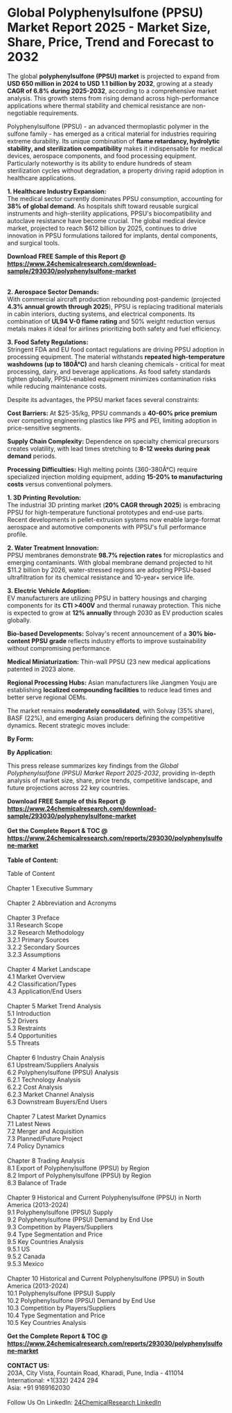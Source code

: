 <h1>Global Polyphenylsulfone (PPSU) Market Report 2025 - Market Size, Share, Price, Trend and Forecast to 2032</h1><p>The global <strong>polyphenylsulfone (PPSU) market</strong> is projected to expand from <strong>USD 650 million in 2024 to USD 1.1 billion by 2032</strong>, growing at a steady <strong>CAGR of 6.8% during 2025-2032</strong>, according to a comprehensive market analysis. This growth stems from rising demand across high-performance applications where thermal stability and chemical resistance are non-negotiable requirements.</p><p>Polyphenylsulfone (PPSU) - an advanced thermoplastic polymer in the sulfone family - has emerged as a critical material for industries requiring extreme durability. Its unique combination of <strong>flame retardancy, hydrolytic stability, and sterilization compatibility</strong> makes it indispensable for medical devices, aerospace components, and food processing equipment. Particularly noteworthy is its ability to endure hundreds of steam sterilization cycles without degradation, a property driving rapid adoption in healthcare applications.</p><p><strong>1. Healthcare Industry Expansion:</strong><br>
The medical sector currently dominates PPSU consumption, accounting for <strong>38% of global demand</strong>. As hospitals shift toward reusable surgical instruments and high-sterility applications, PPSU's biocompatibility and autoclave resistance have become crucial. The global medical device market, projected to reach $612 billion by 2025, continues to drive innovation in PPSU formulations tailored for implants, dental components, and surgical tools.</p><div><b>Download FREE Sample of this Report @ 
            <a href="https://www.24chemicalresearch.com/download-sample/293030/polyphenylsulfone-market">
            https://www.24chemicalresearch.com/download-sample/293030/polyphenylsulfone-market</a></b></div><br><p><strong>2. Aerospace Sector Demands:</strong><br>
With commercial aircraft production rebounding post-pandemic (projected <strong>4.3% annual growth through 2025</strong>), PPSU is replacing traditional materials in cabin interiors, ducting systems, and electrical components. Its combination of <strong>UL94 V-0 flame rating</strong> and 50% weight reduction versus metals makes it ideal for airlines prioritizing both safety and fuel efficiency.</p><p><strong>3. Food Safety Regulations:</strong><br>
Stringent FDA and EU food contact regulations are driving PPSU adoption in processing equipment. The material withstands <strong>repeated high-temperature washdowns (up to 180Â°C)</strong> and harsh cleaning chemicals - critical for meat processing, dairy, and beverage applications. As food safety standards tighten globally, PPSU-enabled equipment minimizes contamination risks while reducing maintenance costs.</p><p>Despite its advantages, the PPSU market faces several constraints:</p><p><strong>Cost Barriers:</strong> At $25-35/kg, PPSU commands a <strong>40-60% price premium</strong> over competing engineering plastics like PPS and PEI, limiting adoption in price-sensitive segments.</p><p><strong>Supply Chain Complexity:</strong> Dependence on specialty chemical precursors creates volatility, with lead times stretching to <strong>8-12 weeks during peak demand</strong> periods.</p><p><strong>Processing Difficulties:</strong> High melting points (360-380Â°C) require specialized injection molding equipment, adding <strong>15-20% to manufacturing costs</strong> versus conventional polymers.</p><p><strong>1. 3D Printing Revolution:</strong><br>
The industrial 3D printing market (<strong>20% CAGR through 2025</strong>) is embracing PPSU for high-temperature functional prototypes and end-use parts. Recent developments in pellet-extrusion systems now enable large-format aerospace and automotive components with PPSU's full performance profile.</p><p><strong>2. Water Treatment Innovation:</strong><br>
PPSU membranes demonstrate <strong>98.7% rejection rates</strong> for microplastics and emerging contaminants. With global membrane demand projected to hit $11.2 billion by 2026, water-stressed regions are adopting PPSU-based ultrafiltration for its chemical resistance and 10-year+ service life.</p><p><strong>3. Electric Vehicle Adoption:</strong><br>
EV manufacturers are utilizing PPSU in battery housings and charging components for its <strong>CTI &gt;400V</strong> and thermal runaway protection. This niche is expected to grow at <strong>12% annually</strong> through 2030 as EV production scales globally.</p><p><strong>Bio-based Developments:</strong> Solvay's recent announcement of a <strong>30% bio-content PPSU grade</strong> reflects industry efforts to improve sustainability without compromising performance.</p><p><strong>Medical Miniaturization:</strong> Thin-wall PPSU (23 new medical applications patented in 2023 alone.</p><p><strong>Regional Processing Hubs:</strong> Asian manufacturers like Jiangmen Youju are establishing <strong>localized compounding facilities</strong> to reduce lead times and better serve regional OEMs.</p><p>The market remains <strong>moderately consolidated</strong>, with Solvay (35% share), BASF (22%), and emerging Asian producers defining the competitive dynamics. Recent strategic moves include:</p><p><strong>By Form:</strong></p><p><strong>By Application:</strong></p><p>This press release summarizes key findings from the <em>Global Polyphenylsulfone (PPSU) Market Report 2025-2032</em>, providing in-depth analysis of market size, share, price trends, competitive landscape, and future projections across 22 key countries.</p><div><b>Download FREE Sample of this Report @ 
            <a href="https://www.24chemicalresearch.com/download-sample/293030/polyphenylsulfone-market">
            https://www.24chemicalresearch.com/download-sample/293030/polyphenylsulfone-market</a></b></div><br><div><b>Get the Complete Report & TOC @ 
            <a href="https://www.24chemicalresearch.com/reports/293030/polyphenylsulfone-market">
            https://www.24chemicalresearch.com/reports/293030/polyphenylsulfone-market</a></b></div><br>
            <b>Table of Content:</b><p>Table of Content<br />
<br />
Chapter 1 Executive Summary<br />
<br />
Chapter 2 Abbreviation and Acronyms<br />
<br />
Chapter 3 Preface<br />
3.1 Research Scope<br />
3.2 Research Methodology<br />
  3.2.1 Primary Sources<br />
  3.2.2 Secondary Sources<br />
  3.2.3 Assumptions<br />
		<br />
Chapter 4 Market Landscape<br />
4.1 Market Overview<br />
4.2 Classification/Types<br />
4.3 Application/End Users<br />
<br />
Chapter 5 Market Trend Analysis <br />
5.1 Introduction<br />
5.2 Drivers<br />
5.3 Restraints<br />
5.4 Opportunities<br />
5.5 Threats<br />
<br />
Chapter 6 Industry Chain Analysis<br />
6.1 Upstream/Suppliers Analysis<br />
6.2 Polyphenylsulfone (PPSU) Analysis<br />
  6.2.1 Technology Analysis<br />
  6.2.2 Cost Analysis<br />
  6.2.3 Market Channel Analysis<br />
6.3 Downstream Buyers/End Users<br />
<br />
Chapter 7 Latest Market Dynamics<br />
7.1 Latest News<br />
7.2 Merger and Acquisition<br />
7.3 Planned/Future Project<br />
7.4 Policy Dynamics<br />
<br />
Chapter 8 Trading Analysis<br />
8.1 Export of Polyphenylsulfone (PPSU) by Region<br />
8.2 Import of Polyphenylsulfone (PPSU) by Region<br />
8.3 Balance of Trade<br />
<br />
Chapter 9 Historical and Current Polyphenylsulfone (PPSU) in North America (2013-2024)<br />
9.1 Polyphenylsulfone (PPSU) Supply <br />
9.2 Polyphenylsulfone (PPSU) Demand by End Use<br />
9.3 Competition by Players/Suppliers<br />
9.4 Type Segmentation and Price<br />
9.5 Key Countries Analysis<br />
  9.5.1 US<br />
  9.5.2 Canada<br />
  9.5.3 Mexico<br />
<br />
Chapter 10 Historical and Current Polyphenylsulfone (PPSU) in South America (2013-2024)<br />
10.1 Polyphenylsulfone (PPSU) Supply <br />
10.2 Polyphenylsulfone (PPSU) Demand by End Use<br />
10.3 Competition by Players/Suppliers<br />
10.4 Type Segmentation and Price<br />
10.5 Key Countries Analysis<br />
  </p><div><b>Get the Complete Report & TOC @ 
            <a href="https://www.24chemicalresearch.com/reports/293030/polyphenylsulfone-market">
            https://www.24chemicalresearch.com/reports/293030/polyphenylsulfone-market</a></b></div><br><b>CONTACT US:</b><br>
            203A, City Vista, Fountain Road, Kharadi, Pune, India - 411014<br>
            International: +1(332) 2424 294<br>
            Asia: +91 9169162030 <br><br>
            Follow Us On LinkedIn: <a href="https://www.linkedin.com/company/24chemicalresearch/">24ChemicalResearch LinkedIn</a>